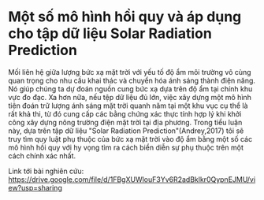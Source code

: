 # Một số mô hình hồi quy và áp dụng cho tập dữ liệu Solar Radiation Prediction
Mối liên hệ giữa lượng bức xạ mặt trời với yếu tố độ ẩm môi trường vô cùng quan trọng cho nhu cầu khai thác và chuyển hóa ánh sáng thành điện năng. Nó giúp chúng ta dự đoán nguồn cung bức xạ dựa trên độ ẩm tại chính khu vực đo đạc. Xa hơn nữa, nếu tệp dữ liệu đủ lớn, việc xây dựng một mô hình tiên đoán trữ lượng ánh sáng mặt trời quanh năm tại một khu vục cụ thể là rất khả thi, từ đó cung cấp các bằng chứng xác thực tính hợp lý khi khởi công xây dựng nông trường điện mặt trời tại địa phương. Trong tiểu luận này, dựa trên tập dữ liệu "Solar Radiation Prediction"(Andrey,2017) tôi sẽ truy tìm quy luật phụ thuộc của bức xạ mặt trời vào độ ẩm bằng một số các mô hình hồi quy với hy vọng tìm ra cách biển diễn sự phụ thuộc trên một cách chính xác nhất.

Link tới bài nghiên cứu: https://drive.google.com/file/d/1FBgXUWlouF3Yv6R2adBklkr0QypnEJMU/view?usp=sharing

